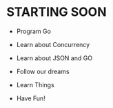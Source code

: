 # STARTING SOON

- Program Go

- Learn about Concurrency

- Learn about JSON and GO

- Follow our dreams

- Learn Things

- Have Fun!
